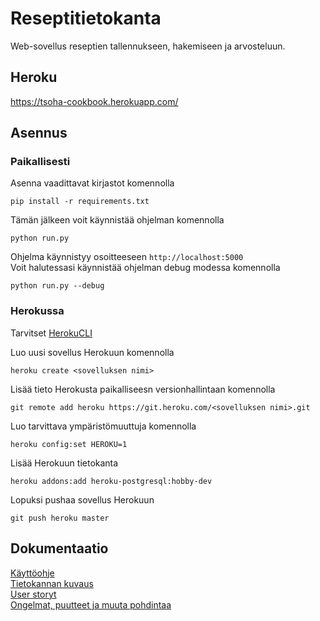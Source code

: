 # Reseptitietokanta

Web-sovellus reseptien tallennukseen, hakemiseen ja arvosteluun.

## Heroku

https://tsoha-cookbook.herokuapp.com/

## Asennus

### Paikallisesti

Asenna vaadittavat kirjastot komennolla
```
pip install -r requirements.txt
```
Tämän jälkeen voit käynnistää ohjelman komennolla
```
python run.py
```
Ohjelma käynnistyy osoitteeseen `http://localhost:5000`  
Voit halutessasi käynnistää ohjelman debug modessa komennolla
```
python run.py --debug
```
### Herokussa

Tarvitset [HerokuCLI](https://devcenter.heroku.com/articles/heroku-cli)  

Luo uusi sovellus Herokuun komennolla
```
heroku create <sovelluksen nimi>
```
Lisää tieto Herokusta paikalliseesn versionhallintaan komennolla
```
git remote add heroku https://git.heroku.com/<sovelluksen nimi>.git
```
Luo tarvittava ympäristömuuttuja komennolla
```
heroku config:set HEROKU=1
```
Lisää Herokuun tietokanta
```
heroku addons:add heroku-postgresql:hobby-dev
```
Lopuksi pushaa sovellus Herokuun
```
git push heroku master
```

## Dokumentaatio

[Käyttöohje](https://github.com/JakeKallioniemi/reseptitietokanta/blob/master/documentation/instructions.md)  
[Tietokannan kuvaus](https://github.com/JakeKallioniemi/reseptitietokanta/blob/master/documentation/database.md)  
[User storyt](https://github.com/JakeKallioniemi/reseptitietokanta/blob/master/documentation/user_stories.md)  
[Ongelmat, puutteet ja muuta pohdintaa](https://github.com/JakeKallioniemi/reseptitietokanta/blob/master/documentation/post-mortem.md)
